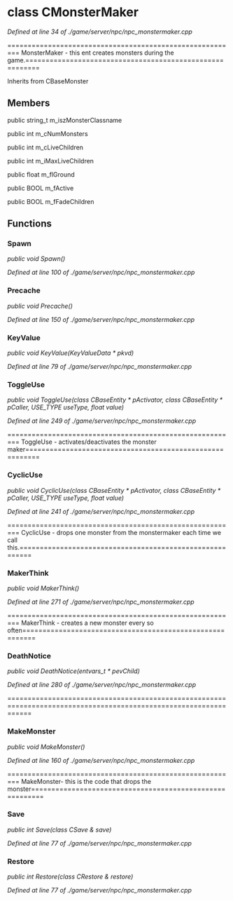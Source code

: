 # class CMonsterMaker

*Defined at line 34 of ./game/server/npc/npc_monstermaker.cpp*

========================================================= MonsterMaker - this ent creates monsters during the game.=========================================================



Inherits from CBaseMonster



## Members

public string_t m_iszMonsterClassname

public int m_cNumMonsters

public int m_cLiveChildren

public int m_iMaxLiveChildren

public float m_flGround

public BOOL m_fActive

public BOOL m_fFadeChildren



## Functions

### Spawn

*public void Spawn()*

*Defined at line 100 of ./game/server/npc/npc_monstermaker.cpp*

### Precache

*public void Precache()*

*Defined at line 150 of ./game/server/npc/npc_monstermaker.cpp*

### KeyValue

*public void KeyValue(KeyValueData * pkvd)*

*Defined at line 79 of ./game/server/npc/npc_monstermaker.cpp*

### ToggleUse

*public void ToggleUse(class CBaseEntity * pActivator, class CBaseEntity * pCaller, USE_TYPE useType, float value)*

*Defined at line 249 of ./game/server/npc/npc_monstermaker.cpp*

========================================================= ToggleUse - activates/deactivates the monster maker=========================================================

### CyclicUse

*public void CyclicUse(class CBaseEntity * pActivator, class CBaseEntity * pCaller, USE_TYPE useType, float value)*

*Defined at line 241 of ./game/server/npc/npc_monstermaker.cpp*

========================================================= CyclicUse - drops one monster from the monstermaker each time we call this.=========================================================

### MakerThink

*public void MakerThink()*

*Defined at line 271 of ./game/server/npc/npc_monstermaker.cpp*

========================================================= MakerThink - creates a new monster every so often=========================================================

### DeathNotice

*public void DeathNotice(entvars_t * pevChild)*

*Defined at line 280 of ./game/server/npc/npc_monstermaker.cpp*

==================================================================================================================

### MakeMonster

*public void MakeMonster()*

*Defined at line 160 of ./game/server/npc/npc_monstermaker.cpp*

========================================================= MakeMonster-  this is the code that drops the monster=========================================================

### Save

*public int Save(class CSave & save)*

*Defined at line 77 of ./game/server/npc/npc_monstermaker.cpp*

### Restore

*public int Restore(class CRestore & restore)*

*Defined at line 77 of ./game/server/npc/npc_monstermaker.cpp*



